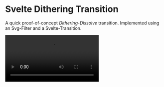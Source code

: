 # Svelte Dithering Transition
A quick proof-of-concept _Dithering-Dissolve_ transition. Implemented using an Svg-Filter and a Svelte-Transition. 

![Demo video](./demo.webm)
